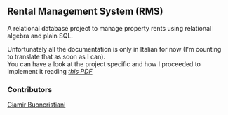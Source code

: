 ## Rental Management System (RMS)

A relational database project to manage property rents using relational algebra and plain SQL.

Unfortunately all the documentation is only in Italian for now (I'm counting to translate that as soon as I can).<br>
You can have a look at the project specific and how I proceeded to implement it reading _[this PDF](https://github.com/giamir/rms/blob/master/RMS.pdf)_

### Contributors
[Giamir Buoncristiani](https://github.com/giamir)
